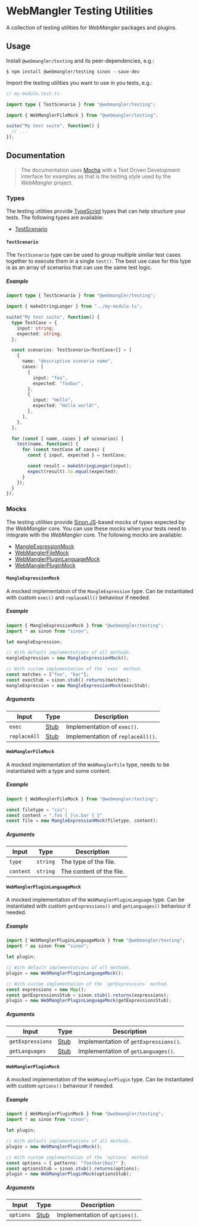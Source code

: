 # WebMangler Testing Utilities

A collection of testing utilities for _WebMangler_ packages and plugins.

## Usage

Install `@webmangler/testing` and its peer-dependencies, e.g.:

```shell
$ npm install @webmangler/testing sinon --save-dev
```

Import the testing utilities you want to use in you tests, e.g.:

```ts
// my-module.test.ts

import type { TestScenario } from "@webmangler/testing";

import { WebManglerFileMock } from "@webmangler/testing";

suite("My test suite", function() {
  // ...
});
```

## Documentation

> The documentation uses [Mocha] with a Test Driven Development interface for
> examples as that is the testing style used by the _WebMangler_ project.

### Types

The testing utilities provide [TypeScript] types that can help structure your
tests. The following types are available:

- [TestScenario](#testscenario)

#### `TestScenario`

The `TestScenario` type can be used to group multiple similar test cases
together to execute them in a single `test()`. The best use case for this type
is as an array of scenarios that can use the same test logic.

##### Example

```ts
import type { TestScenario } from "@webmangler/testing";

import { makeStringLonger } from "../my-module.ts";

suite("My test suite", function() {
  type TestCase = {
    input: string;
    expected: string;
  };

  const scenarios: TestScenario<TestCase>[] = [
    {
      name: "descriptive scenario name",
      cases: [
        {
          input: "foo",
          expected: "foobar",
        },
        {
          input: "Hello",
          expected: "Hello world!",
        },
      ],
    },
  ];

  for (const { name, cases } of scenarios) {
    test(name, function() {
      for (const testCase of cases) {
        const { input, expected } = testCase;

        const result = makeStringLonger(input);
        expect(result).to.equal(expected);
      }
    });
  }
});
```

### Mocks

The testing utilities provide [Sinon.JS]-based mocks of types expected by the
_WebMangler_ core. You can use these mocks when your tests need to integrate
with the _WebMangler_ core. The following mocks are available:

- [MangleExpressionMock](#mangleexpressionmock)
- [WebManglerFileMock](#webmanglerfilemock)
- [WebManglerPluginLanguageMock](#webmanglerpluginlanguagemock)
- [WebManglerPluginMock](#webmanglerpluginmock)

#### `MangleExpressionMock`

A mocked implementation of the `MangleExpression` type. Can be instantiated with
custom `exec()` and `replaceAll()` behaviour if needed.

##### Example

```ts
import { MangleExpressionMock } from "@webmangler/testing";
import * as sinon from "sinon";

let mangleExpression;

// With default implementations of all methods.
mangleExpression = new MangleExpressionMock();

// With custom implementation of the `exec` method.
const matches = ["foo", "bar"];
const execStub = sinon.stub().returns(matches);
mangleExpression = new MangleExpressionMock(execStub);
```

##### Arguments

| Input        | Type   | Description                       |
| ------------ | ------ | --------------------------------- |
| `exec`       | [Stub] | Implementation of `exec()`.       |
| `replaceAll` | [Stub] | Implementation of `replaceAll()`. |

#### `WebManglerFileMock`

A mocked implementation of the `WebManglerFile` type, needs to be instantiated
with a type and some content.

##### Example

```ts
import { WebManglerFileMock } from "@webmangler/testing";

const filetype = "css";
const content = ".foo { }\n.bar { }"
const file = new MangleExpressionMock(filetype, content);
```

##### Arguments

| Input     | Type     | Description              |
| --------- | -------- | ------------------------ |
| `type`    | `string` | The type of the file.    |
| `content` | `string` | The content of the file. |

#### `WebManglerPluginLanguageMock`

A mocked implementation of the `WebManglerPluginLanguage` type. Can be
instantiated with custom `getExpressions()` and `getLanguages()` behaviour if
needed.

##### Example

```ts
import { WebManglerPluginLanguageMock } from "@webmangler/testing";
import * as sinon from "sinon";

let plugin;

// With default implementations of all methods.
plugin = new WebManglerPluginLanguageMock();

// With custom implementation of the `getExpressions` method.
const expressions = new Map();
const getExpressionsStub = sinon.stub().returns(expressions);
plugin = new WebManglerPluginLanguageMock(getExpressionsStub);
```

##### Arguments

| Input            | Type   | Description                           |
| ---------------- | ------ | ------------------------------------- |
| `getExpressions` | [Stub] | Implementation of `getExpressions()`. |
| `getLanguages`   | [Stub] | Implementation of `getLanguages()`.   |

#### `WebManglerPluginMock`

A mocked implementation of the `WebManglerPlugin` type. Can be instantiated with
custom `options()` behaviour if needed.

##### Example

```ts
import { WebManglerPluginMock } from "@webmangler/testing";
import * as sinon from "sinon";

let plugin;

// With default implementations of all methods.
plugin = new WebManglerPluginMock();

// With custom implementation of the `options` method.
const options = { patterns: "foo(bar|baz)" };
const optionsStub = sinon.stub().returns(options);
plugin = new WebManglerPluginMock(optionsStub);
```

##### Arguments

| Input     | Type   | Description                    |
| --------- | ------ | ------------------------------ |
| `options` | [Stub] | Implementation of `options()`. |

[Mocha]: https://mochajs.org/
[Sinon.JS]: https://sinonjs.org/
[Stub]: https://sinonjs.org/releases/v9.2.4/stubs/
[TypeScript]: https://www.typescriptlang.org/
